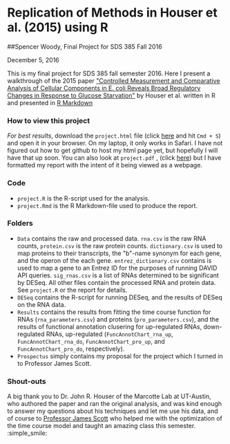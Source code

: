 # Replication of Methods in Houser et al. (2015) using R
##Spencer Woody, Final Project for SDS 385 Fall 2016

December 5, 2016

This is my final project for SDS 385 fall semester 2016. Here I present a walkthrough of the 2015 paper ["Controlled Measurement and Comparative Analysis of Cellular Components in E. coli Reveals Broad Regulatory Changes in Response to Glucose Starvation"][1] by Houser et al. written in R and presented in [R Markdown](http://rmarkdown.rstudio.com)

### How to view this project
*For best results*, download the `project.html` file (click [here][2] and hit `Cmd + S`) and open it in your browser. On my laptop, it only works in Safari. I have not figured out how to get github to host my html page yet, but hopefully I will have that up soon. You can also look at `project.pdf` , (click [here][3]) but I have formatted my report with the intent of it being viewed as a webpage.

### Code

* `project.R` is the R-script used for the analysis.
* `project.Rmd` is the R Markdown-file used to produce the report.

### Folders
 
 * `Data` contains the raw and processed data. `rna.csv` is the raw RNA counts, `protein.csv` is the raw protein counts. `dictionary.csv` is used to map proteins to their transcripts, the "b"-name synonym for each gene, and the operon of the each gene. `entrez_dictionary.csv` contains is used to map a gene to an Entrez ID for the purposes of running DAVID API queries. `sig_rnas.csv` is a list of RNAs determined to be significant by DESeq. All other files contain the processed RNA and protein data. See `project.R` or the report for details. 
 * `DESeq` contains the R-script for running DESeq, and the results of DESeq on the RNA data.
 * `Results` contains the results from fitting the time course function for RNAs (`rna_parameters.csv`) and proteins (`pro_parameters.csv`), and the results of functional annotation clusering for up-regulated RNAs, down-regulated RNAs, up-regulated (`FuncAnnotChart_rna_up`, `FuncAnnotChart_rna_do`, `FuncAnnotChart_pro_up`, and `FuncAnnotChart_pro_do`, respectively).
 * `Prospectus` simply contains my proposal for the project which I turned in to Professor James Scott. 
 
### Shout-outs 
 
A big thank you to Dr. John R. Houser of the Marcotte Lab at UT-Austin, who authored the paper and ran the original analysis, and was kind enough to answer my questions about his techniques and let me use his data, and of course to [Professor James Scott][4] who helped me with the optimization of the time course model and taught an amazing class this semester. :simple_smile: 

[1]: http://journals.plos.org/ploscompbiol/article?id=10.1371/journal.pcbi.1004400

[2]: https://raw.githubusercontent.com/spencerwoody/SDS385/master/FinalProject/example.html

[3]: https://github.com/spencerwoody/SDS385/raw/master/FinalProject/example.pdf

[4]: https://github.com/jgscott

